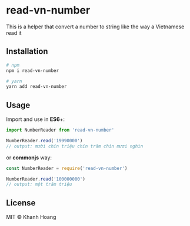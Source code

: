 # read-vn-number

This is a helper that convert a number to string like the way a Vietnamese read it

## Installation

```bash
# npm
npm i read-vn-number

# yarn
yarn add read-vn-number
```

## Usage

Import and use in **ES6**+:

```js
import NumberReader from 'read-vn-number'

NumberReader.read('19990000')
// output: mười chín triệu chín trăm chín mươi nghìn 
```

or **commonjs** way:

```js
const NumberReader = require('read-vn-number')

NumberReader.read('100000000')
// output: một trăm triệu
```

## License

MIT © Khanh Hoang
